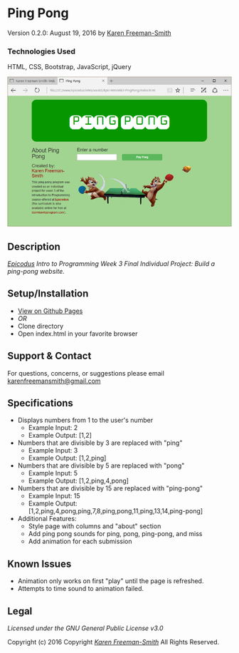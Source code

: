 # Ping Pong
Version 0.2.0: August 19, 2016
by [Karen Freeman-Smith](https://karenfreemansmith.github.io)

### Technologies Used
HTML, CSS, Bootstrap, JavaScript, jQuery

![screenshot of project running](screenshot.png)

## Description
*[Epicodus](http://epicodus.com) Intro to Programming Week 3 Final Individual Project: Build a ping-pong website.*

## Setup/Installation
* [View on Github Pages](https://karenfreemansmith.github.io/Epic-IntroWk3-PingPong)
* _OR_
* Clone directory
* Open index.html in your favorite browser

## Support & Contact
For questions, concerns, or suggestions please email karenfreemansmith@gmail.com

## Specifications
* Displays numbers from 1 to the user's number
  * Example Input: 2
  * Example Output: [1,2]
* Numbers that are divisible by 3 are replaced with "ping"
  * Example Input: 3
  * Example Output: [1,2,ping]
* Numbers that are divisible by 5 are replaced with "pong"
  * Example Input: 5
  * Example Output: [1,2,ping,4,pong]
* Numbers that are divisible by 15 are replaced with "ping-pong"
  * Example Input: 15
  * Example Output:[1,2,ping,4,pong,ping,7,8,ping,pong,11,ping,13,14,ping-pong]
* Additional Features:
  * Style page with columns and "about" section
  * Add ping pong sounds for ping, pong, ping-pong, and miss
  * Add animation for each submission

## Known Issues
* Animation only works on first "play" until the page is refreshed.
* Attempts to time sound to animation failed.

## Legal
*Licensed under the GNU General Public License v3.0*

Copyright (c) 2016 Copyright _[Karen Freeman-Smith](https://karenfreemansmith.github.io)_ All Rights Reserved.

